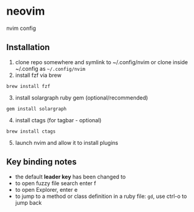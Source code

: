 # neovim
nvim config

## Installation

1. clone repo somewhere and symlink to ~/.config/nvim or clone inside ~/.config as `~/.config/nvim` 
2. install fzf via brew
```
brew install fzf
```
3. install solargraph ruby gem (optional/recommended)
```
gem install solargraph
```
4. install ctags (for tagbar - optional)
```
brew install ctags
```
5. launch nvim and allow it to install plugins

## Key binding notes
* the default **leader key** has been changed to <space>
* to open fuzzy file search enter <space>f
* to open Explorer, enter <space>e
* to jump to a method or class definition in a ruby file: `gd`, use ctrl-o to jump back
